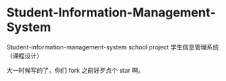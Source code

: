 # Student-Information-Management-System
Student-information-management-system school project   学生信息管理系统（课程设计）

大一时候写的了，你们 fork 之前好歹点个 star 啊。
